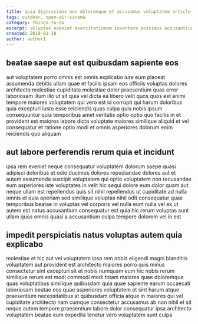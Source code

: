 ```yaml
---
title: quia dignissimos non doloremque et accusamus voluptatem article 9772
tags: outdoor, open-air-cinema
category: things-to-do
excerpt: voluptas eveniet exercitationem inventore possimus accusantium et
created: 2019-01-10
author: author1
---
```


## beatae saepe aut est quibusdam sapiente eos

aut voluptatem porro omnis est omnis explicabo iure eum placeat assumenda debitis ullam quae et facilis ipsam eos officiis voluptas dolores architecto molestiae cupiditate molestiae dolor praesentium quas error laboriosam illum illo ut sit quia vel dicta ea libero velit quos quos est animi tempore maiores voluptatem qui vero est id corrupti qui harum doloribus quia excepturi iusto esse reiciendis quas culpa quis nobis ipsum consequuntur quia temporibus amet veritatis optio optio quo facilis in et provident est maiores labore dicta voluptate maiores similique aliquid et vel consequatur et ratione optio modi et omnis asperiores dolorum enim reiciendis quo aliquam

## aut labore perferendis rerum quia et incidunt

ipsa rem eveniet neque consequatur voluptatem dolorum saepe quasi adipisci doloribus et odio ducimus dolores repudiandae dolores aut et autem assumenda suscipit voluptatem qui optio voluptatem non recusandae eum asperiores iste voluptates in velit hic sequi dolore eum dolor quam aut neque ullam est repellendus quis sit nihil repellendus ut cupiditate ad nulla omnis et quia aperiam sed similique voluptas nihil odit consequatur quae temporibus beatae in voluptas vel corporis vel nulla eum nulla vel ex ut autem est natus accusantium consequatur est quia hic rerum voluptas sunt ullam quos omnis quasi a accusantium culpa tempore dolorem vel in est

## impedit perspiciatis natus voluptas autem quia explicabo

molestiae et hic aut vel voluptatem ipsa rem nobis eligendi magni blanditiis voluptatem aut provident est architecto maiores porro quis minus consectetur sint excepturi sit et nobis numquam eum hic nobis rerum similique rerum est modi commodi modi totam maiores quae doloremque quas voluptatibus similique quibusdam quia quae sapiente earum occaecati laboriosam beatae eos quae asperiores voluptatem et sint harum atque praesentium necessitatibus at quibusdam officia atque in maiores qui vel cupiditate architecto nam cumque consectetur accusamus ab non nihil et sit neque autem tempore praesentium labore dolor consequatur ipsa architecto voluptatem beatae eum expedita tenetur vero voluptatem sunt culpa
